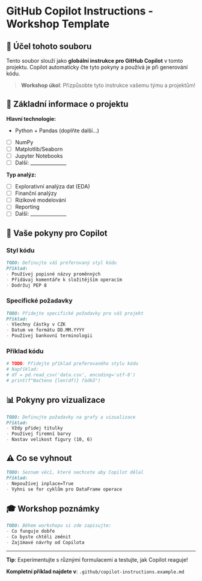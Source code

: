 # GitHub Copilot Instructions - Workshop Template

## 🎯 Účel tohoto souboru
Tento soubor slouží jako **globální instrukce pro GitHub Copilot** v tomto projektu. Copilot automaticky čte tyto pokyny a používá je při generování kódu.

> **Workshop úkol**: Přizpůsobte tyto instrukce vašemu týmu a projektům!

## 📝 Základní informace o projektu

**Hlavní technologie:**
- Python + Pandas (doplňte další...)
- [ ] NumPy
- [ ] Matplotlib/Seaborn  
- [ ] Jupyter Notebooks
- [ ] Další: _______________

**Typ analýz:**
- [ ] Explorativní analýza dat (EDA)
- [ ] Finanční analýzy
- [ ] Rizikové modelování
- [ ] Reporting
- [ ] Další: _______________

## 🔧 Vaše pokyny pro Copilot

### Styl kódu
```markdown
TODO: Definujte váš preferovaný styl kódu
Příklad:
- Používej popisné názvy proměnných
- Přidávaj komentáře k složitějším operacím
- Dodržuj PEP 8
```

### Specifické požadavky
```markdown
TODO: Přidejte specifické požadavky pro váš projekt
Příklad:
- Všechny částky v CZK
- Datum ve formátu DD.MM.YYYY
- Používej bankovní terminologii
```

### Příklad kódu
```python
# TODO: Přidejte příklad preferovaného stylu kódu
# Například:
# df = pd.read_csv('data.csv', encoding='utf-8')
# print(f"Načteno {len(df)} řádků")
```

## 📊 Pokyny pro vizualizace
```markdown
TODO: Definujte požadavky na grafy a vizualizace
Příklad:
- Vždy přidej titulky
- Používej firemní barvy
- Nastav velikost figury (10, 6)
```

## ⚠️ Co se vyhnout
```markdown
TODO: Seznam věcí, které nechcete aby Copilot dělal
Příklad:
- Nepoužívej inplace=True
- Vyhni se for cyklům pro DataFrame operace
```

## 🎓 Workshop poznámky
```markdown
TODO: Během workshopu si zde zapisujte:
- Co funguje dobře
- Co byste chtěli změnit
- Zajímavé návrhy od Copilota
```

---
**Tip**: Experimentujte s různými formulacemi a testujte, jak Copilot reaguje!

**Kompletní příklad najdete v**: `.github/copilot-instructions.example.md`